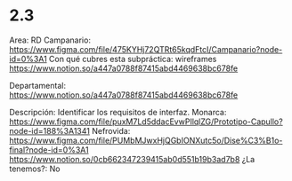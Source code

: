 # 2.3

Area: RD
Campanario: https://www.figma.com/file/475KYHj72QTRt65kqdFtcI/Campanario?node-id=0%3A1
Con qué cubres esta subpráctica: wireframes
https://www.notion.so/a447a0788f87415abd4469638bc678fe 

Departamental: 
https://www.notion.so/a447a0788f87415abd4469638bc678fe 

Descripción: Identificar los requisitos de interfaz.
Monarca: https://www.figma.com/file/puxM7Ld5ddacEvwPIlqlZG/Prototipo-Capullo?node-id=188%3A1341
Nefrovida: https://www.figma.com/file/PUMbMJwxHjQGbIONXutc5o/Dise%C3%B1o-final?node-id=0%3A1
https://www.notion.so/0cb662347239415ab0d551b19b3ad7b8 
¿La tenemos?: No